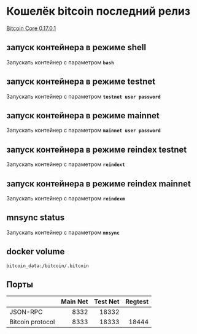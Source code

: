 # Кошелёк bitcoin последний релиз

[Bitcoin Core 0.17.0.1](https://bitcoincore.org/bin/bitcoin-core-0.17.0.1/)

## запуск контейнера в режиме shell

Запускать контейнер с параметром **`bash`**

## запуск контейнера в режиме testnet

Запускать контейнер с параметром **`testnet user password`**

## запуск контейнера в режиме mainnet

Запускать контейнер с параметром **`mainnet user password`**

## запуск контейнера в режиме reindex testnet

Запускать контейнер с параметром **`reindext`**

## запуск контейнера в режиме reindex mainnet

Запускать контейнер с параметром **`reindexm`**

## mnsync status

Запускать контейнер с параметром **`mnsync`**

## docker volume

```bitcoin_data:/bitcoin/.bitcoin```

## Порты

|                  |Main Net |Test Net |Regtest |
|:-----------------|--------:|--------:|-------:|
|JSON-RPC          |8332     |18332    |        |
|Bitcoin protocol  |8333     |18333    |18444   |
